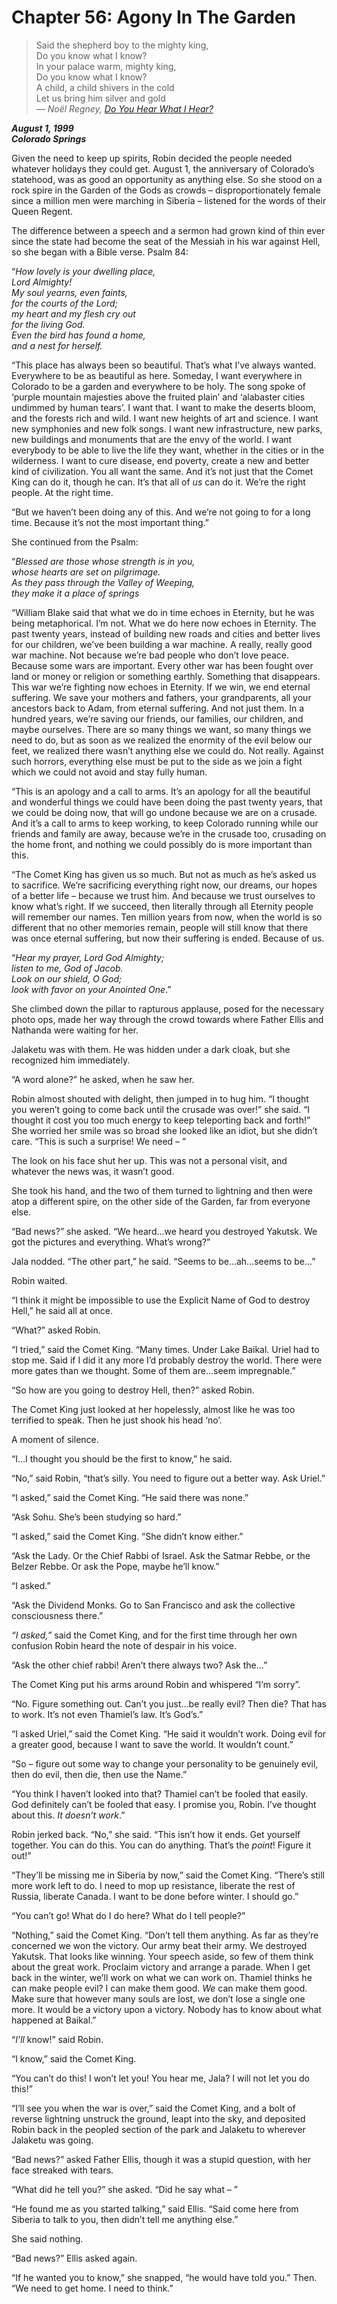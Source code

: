 Chapter 56: Agony In The Garden
===============================

> Said the shepherd boy to the mighty king,  
> Do you know what I know?  
> In your palace warm, mighty king,  
> Do you know what I know?  
> A child, a child shivers in the cold  
> Let us bring him silver and gold  
> _— Noël Regney, [Do You Hear What I Hear?](https://en.wikipedia.org/wiki/Do_You_Hear_What_I_Hear%3F)_

**_August 1, 1999  
Colorado Springs_**

Given the need to keep up spirits, Robin decided the people needed whatever holidays they could get. August 1, the anniversary of Colorado’s statehood, was as good an opportunity as anything else. So she stood on a rock spire in the Garden of the Gods as crowds – disproportionately female since a million men were marching in Siberia – listened for the words of their Queen Regent.

The difference between a speech and a sermon had grown kind of thin ever since the state had become the seat of the Messiah in his war against Hell, so she began with a Bible verse. Psalm 84:

“_How lovely is your dwelling place,  
Lord Almighty!  
My soul yearns, even faints,  
for the courts of the Lord;  
my heart and my flesh cry out  
for the living God.  
Even the bird has found a home,  
and a nest for herself._

“This place has always been so beautiful. That’s what I’ve always wanted. Everywhere to be as beautiful as here. Someday, I want everywhere in Colorado to be a garden and everywhere to be holy. The song spoke of ‘purple mountain majesties above the fruited plain’ and ‘alabaster cities undimmed by human tears’. I want that. I want to make the deserts bloom, and the forests rich and wild. I want new heights of art and science. I want new symphonies and new folk songs. I want new infrastructure, new parks, new buildings and monuments that are the envy of the world. I want everybody to be able to live the life they want, whether in the cities or in the wilderness. I want to cure disease, end poverty, create a new and better kind of civilization. You all want the same. And it’s not just that the Comet King can do it, though he can. It’s that all of _us_ can do it. We’re the right people. At the right time. 

“But we haven’t been doing any of this. And we’re not going to for a long time. Because it’s not the most important thing.”

She continued from the Psalm:

“_Blessed are those whose strength is in you,  
whose hearts are set on pilgrimage.  
As they pass through the Valley of Weeping,  
they make it a place of springs_

“William Blake said that what we do in time echoes in Eternity, but he was being metaphorical. I’m not. What we do here now echoes in Eternity. The past twenty years, instead of building new roads and cities and better lives for our children, we’ve been building a war machine. A really, really good war machine. Not because we’re bad people who don’t love peace. Because some wars are important. Every other war has been fought over land or money or religion or something earthly. Something that disappears. This war we’re fighting now echoes in Eternity. If we win, we end eternal suffering. We save your mothers and fathers, your grandparents, all your ancestors back to Adam, from eternal suffering. And not just them. In a hundred years, we’re saving our friends, our families, our children, and maybe ourselves. There are so many things we want, so many things we need to do, but as soon as we realized the enormity of the evil below our feet, we realized there wasn’t anything else we could do. Not really. Against such horrors, everything else must be put to the side as we join a fight which we could not avoid and stay fully human.

“This is an apology and a call to arms. It’s an apology for all the beautiful and wonderful things we could have been doing the past twenty years, that we could be doing now, that will go undone because we are on a crusade. And it’s a call to arms to keep working, to keep Colorado running while our friends and family are away, because we’re in the crusade too, crusading on the home front, and nothing we could possibly do is more important than this.

“The Comet King has given us so much. But not as much as he’s asked us to sacrifice. We’re sacrificing everything right now, our dreams, our hopes of a better life – because we trust him. And because we trust ourselves to know what’s right. If we succeed, then literally through all Eternity people will remember our names. Ten million years from now, when the world is so different that no other memories remain, people will still know that there was once eternal suffering, but now their suffering is ended. Because of us.

“_Hear my prayer, Lord God Almighty;  
listen to me, God of Jacob.  
Look on our shield, O God;  
look with favor on your Anointed One_.”

She climbed down the pillar to rapturous applause, posed for the necessary photo ops, made her way through the crowd towards where Father Ellis and Nathanda were waiting for her.

Jalaketu was with them. He was hidden under a dark cloak, but she recognized him immediately.

“A word alone?” he asked, when he saw her.

Robin almost shouted with delight, then jumped in to hug him. “I thought you weren’t going to come back until the crusade was over!” she said. “I thought it cost you too much energy to keep teleporting back and forth!” She worried her smile was so broad she looked like an idiot, but she didn’t care. “This is such a surprise! We need – ”

The look on his face shut her up. This was not a personal visit, and whatever the news was, it wasn’t good.

She took his hand, and the two of them turned to lightning and then were atop a different spire, on the other side of the Garden, far from everyone else.

“Bad news?” she asked. “We heard…we heard you destroyed Yakutsk. We got the pictures and everything. What’s wrong?”

Jala nodded. “The other part,” he said. “Seems to be…ah…seems to be…”

Robin waited.

“I think it might be impossible to use the Explicit Name of God to destroy Hell,” he said all at once.

“What?” asked Robin.

“I tried,” said the Comet King. “Many times. Under Lake Baikal. Uriel had to stop me. Said if I did it any more I’d probably destroy the world. There were more gates than we thought. Some of them are…seem impregnable.”

“So how are you going to destroy Hell, then?” asked Robin.

The Comet King just looked at her hopelessly, almost like he was too terrified to speak. Then he just shook his head ‘no’.

A moment of silence.

“I…I thought you should be the first to know,” he said.

“No,” said Robin, “that’s silly. You need to figure out a better way. Ask Uriel.”

“I asked,” said the Comet King. “He said there was none.”

“Ask Sohu. She’s been studying so hard.”

“I asked,” said the Comet King. “She didn’t know either.”

“Ask the Lady. Or the Chief Rabbi of Israel. Ask the Satmar Rebbe, or the Belzer Rebbe. Or ask the Pope, maybe he’ll know.”

“I asked.”

“Ask the Dividend Monks. Go to San Francisco and ask the collective consciousness there.”

_“I asked,”_ said the Comet King, and for the first time through her own confusion Robin heard the note of despair in his voice.

“Ask the other chief rabbi! Aren’t there always two? Ask the…”

The Comet King put his arms around Robin and whispered “I’m sorry”.

“No. Figure something out. Can’t you just…be really evil? Then die? That has to work. It’s not even Thamiel’s law. It’s God’s.”

“I asked Uriel,” said the Comet King. “He said it wouldn’t work. Doing evil for a greater good, because I want to save the world. It wouldn’t count.”

“So – figure out some way to change your personality to be genuinely evil, then do evil, then die, then use the Name.”

“You think I haven’t looked into that? Thamiel can’t be fooled that easily. God definitely can’t be fooled that easy. I promise you, Robin. I’ve thought about this. _It doesn’t work_.”

Robin jerked back. “No,” she said. “This isn’t how it ends. Get yourself together. You can do this. You can do anything. That’s the _point_! Figure it out!”

“They’ll be missing me in Siberia by now,” said the Comet King. “There’s still more work left to do. I need to mop up resistance, liberate the rest of Russia, liberate Canada. I want to be done before winter. I should go.”

“You can’t go! What do I do here? What do I tell people?”

“Nothing,” said the Comet King. “Don’t tell them anything. As far as they’re concerned we won the victory. Our army beat their army. We destroyed Yakutsk. That looks like winning. Your speech aside, so few of them think about the great work. Proclaim victory and arrange a parade. When I get back in the winter, we’ll work on what we can work on. Thamiel thinks he can make people evil? I can make them good. _We_ can make them good. Make sure that however many souls are lost, we don’t lose a single one more. It would be a victory upon a victory. Nobody has to know about what happened at Baikal.”

“_I’ll_ know!” said Robin.

“I know,” said the Comet King.

“You can’t do this! I won’t let you! You hear me, Jala? I will not let you do this!”

“I’ll see you when the war is over,” said the Comet King, and a bolt of reverse lightning unstruck the ground, leapt into the sky, and deposited Robin back in the peopled section of the park and Jalaketu to wherever Jalaketu was going.

“Bad news?” asked Father Ellis, though it was a stupid question, with her face streaked with tears.

“What did he tell you?” she asked. “Did he say what – ”

“He found me as you started talking,” said Ellis. “Said come here from Siberia to talk to you, then didn’t tell me anything else.”

She said nothing.

“Bad news?” Ellis asked again.

“If he wanted you to know,” she snapped, “he would have told you.” Then. “We need to get home. I need to think.”